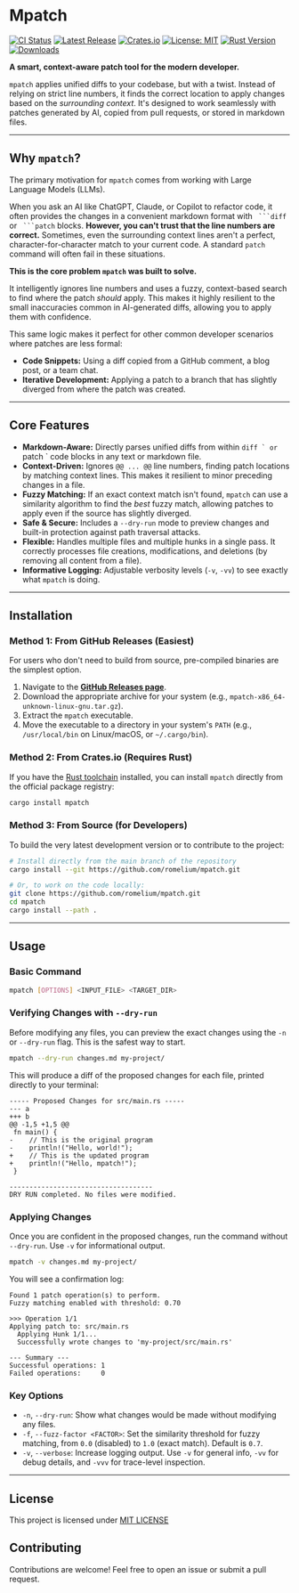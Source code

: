 # Mpatch

[![CI Status](https://img.shields.io/github/actions/workflow/status/romelium/mpatch/ci.yml?branch=main&style=flat-square&logo=githubactions&logoColor=white)](https://github.com/romelium/mpatch/actions/workflows/ci.yml)
[![Latest Release](https://img.shields.io/github/v/release/romelium/mpatch?style=flat-square&logo=github&logoColor=white)](https://github.com/romelium/mpatch/releases/latest)
[![Crates.io](https://img.shields.io/crates/v/mpatch?style=flat-square&logo=rust&logoColor=white)](https://crates.io/crates/mpatch)
[![License: MIT](https://img.shields.io/crates/l/mpatch)](https://opensource.org/licenses/MIT)
[![Rust Version](https://img.shields.io/badge/rust-1.83.0%2B-orange?style=flat-square&logo=rust)](https://www.rust-lang.org/)
[![Downloads](https://img.shields.io/crates/d/mpatch?style=flat-square)](https://crates.io/crates/mpatch)

**A smart, context-aware patch tool for the modern developer.**

`mpatch` applies unified diffs to your codebase, but with a twist. Instead of relying on strict line numbers, it finds the correct location to apply changes based on the *surrounding context*. It's designed to work seamlessly with patches generated by AI, copied from pull requests, or stored in markdown files.

---

## Why `mpatch`?

The primary motivation for `mpatch` comes from working with Large Language Models (LLMs).

When you ask an AI like ChatGPT, Claude, or Copilot to refactor code, it often provides the changes in a convenient markdown format with ` ```diff` or ` ```patch` blocks. **However, you can't trust that the line numbers are correct.** Sometimes, even the surrounding context lines aren't a perfect, character-for-character match to your current code. A standard `patch` command will often fail in these situations.

**This is the core problem `mpatch` was built to solve.**

It intelligently ignores line numbers and uses a fuzzy, context-based search to find where the patch *should* apply. This makes it highly resilient to the small inaccuracies common in AI-generated diffs, allowing you to apply them with confidence.

This same logic makes it perfect for other common developer scenarios where patches are less formal:
*   **Code Snippets:** Using a diff copied from a GitHub comment, a blog post, or a team chat.
*   **Iterative Development:** Applying a patch to a branch that has slightly diverged from where the patch was created.

---

## Core Features

*   **Markdown-Aware:** Directly parses unified diffs from within ````diff ` or ````patch ` code blocks in any text or markdown file.
*   **Context-Driven:** Ignores `@@ ... @@` line numbers, finding patch locations by matching context lines. This makes it resilient to minor preceding changes in a file.
*   **Fuzzy Matching:** If an exact context match isn't found, `mpatch` can use a similarity algorithm to find the *best* fuzzy match, allowing patches to apply even if the source has slightly diverged.
*   **Safe & Secure:** Includes a `--dry-run` mode to preview changes and built-in protection against path traversal attacks.
*   **Flexible:** Handles multiple files and multiple hunks in a single pass. It correctly processes file creations, modifications, and deletions (by removing all content from a file).
*   **Informative Logging:** Adjustable verbosity levels (`-v`, `-vv`) to see exactly what `mpatch` is doing.

---

## Installation

### Method 1: From GitHub Releases (Easiest)

For users who don't need to build from source, pre-compiled binaries are the simplest option.

1.  Navigate to the [**GitHub Releases page**](https://github.com/romelium/mpatch/releases).
2.  Download the appropriate archive for your system (e.g., `mpatch-x86_64-unknown-linux-gnu.tar.gz`).
3.  Extract the `mpatch` executable.
4.  Move the executable to a directory in your system's `PATH` (e.g., `/usr/local/bin` on Linux/macOS, or `~/.cargo/bin`).

### Method 2: From Crates.io (Requires Rust)

If you have the [Rust toolchain](https://rustup.rs/) installed, you can install `mpatch` directly from the official package registry:

```bash
cargo install mpatch
```

### Method 3: From Source (for Developers)

To build the very latest development version or to contribute to the project:

```bash
# Install directly from the main branch of the repository
cargo install --git https://github.com/romelium/mpatch.git

# Or, to work on the code locally:
git clone https://github.com/romelium/mpatch.git
cd mpatch
cargo install --path .
```

---

## Usage

### Basic Command

```bash
mpatch [OPTIONS] <INPUT_FILE> <TARGET_DIR>
```

### Verifying Changes with `--dry-run`

Before modifying any files, you can preview the exact changes using the `-n` or `--dry-run` flag. This is the safest way to start.

```bash
mpatch --dry-run changes.md my-project/
```

This will produce a diff of the proposed changes for each file, printed directly to your terminal:

```
----- Proposed Changes for src/main.rs -----
--- a
+++ b
@@ -1,5 +1,5 @@
 fn main() {
-    // This is the original program
-    println!("Hello, world!");
+    // This is the updated program
+    println!("Hello, mpatch!");
 }

------------------------------------
DRY RUN completed. No files were modified.
```

### Applying Changes

Once you are confident in the proposed changes, run the command without `--dry-run`. Use `-v` for informational output.

```bash
mpatch -v changes.md my-project/
```

You will see a confirmation log:
```
Found 1 patch operation(s) to perform.
Fuzzy matching enabled with threshold: 0.70

>>> Operation 1/1
Applying patch to: src/main.rs
  Applying Hunk 1/1...
  Successfully wrote changes to 'my-project/src/main.rs'

--- Summary ---
Successful operations: 1
Failed operations:     0
```

### Key Options

*   `-n`, `--dry-run`: Show what changes would be made without modifying any files.
*   `-f`, `--fuzz-factor <FACTOR>`: Set the similarity threshold for fuzzy matching, from `0.0` (disabled) to `1.0` (exact match). Default is `0.7`.
*   `-v`, `--verbose`: Increase logging output. Use `-v` for general info, `-vv` for debug details, and `-vvv` for trace-level inspection.

---

## License

This project is licensed under [MIT LICENSE](LICENSE)

## Contributing

Contributions are welcome! Feel free to open an issue or submit a pull request.
